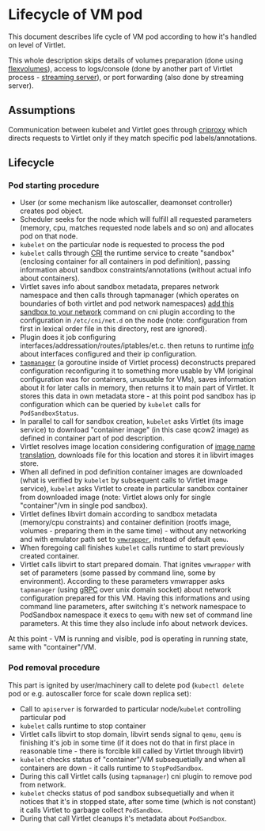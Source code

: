 # Lifecycle of VM pod

This document describes life cycle of VM pod according to how it's handled
on level of Virtlet.

This whole description skips details of volumes preparation (done using
[flexvolumes](https://kubernetes.io/docs/concepts/storage/volumes/#flexvolume)),
access to logs/console (done by another part of Virtlet process - 
[streaming server](https://github.com/Mirantis/virtlet/tree/master/pkg/stream)),
 or port forwarding (also done by streaming server).

## Assumptions

Communication between kubelet and Virtlet goes through [criproxy](https://github.com/Mirantis/criproxy)
which directs requests to Virtlet only if they match specific pod labels/annotations.

## Lifecycle

### Pod starting procedure

 * User (or some mechanism like autoscaller, deamonset controller) creates pod object.
 * Scheduler seeks for the node which will fulfill all requested parameters (memory, cpu,
   matches requested node labels and so on) and allocates pod on that node.
 * `kubelet` on the particular node is requested to process the pod
 * `kubelet` calls through [CRI](https://contributor.kubernetes.io/contributors/devel/container-runtime-interface/)
   the runtime service to create "sandbox" (enclosing container for all containers in pod definition),
   passing information about sandbox constraints/annotations (without actual info about containers).
 * Virtlet saves info about sandbox metadata, prepares network namespace
   and then calls through tapmanager (which operates on boundaries of both
   virtlet and pod network namespaces) [add this sandbox to your network](https://github.com/containernetworking/cni/blob/master/SPEC.md#parameters)
   command on cni plugin according to the configuration in `/etc/cni/net.d` on the node
   (note: configuration from first in lexical order file in this directory, rest are ignored).
 * Plugin does it job configuring interfaces/addressation/routes/iptables/et.c.
   then retuns to runtime [info](https://github.com/containernetworking/cni/blob/master/SPEC.md#result)
   about interfaces configured and their ip configuration.
 * [`tapmanager`](https://github.com/Mirantis/virtlet/tree/master/pkg/tapmanager)
   (a goroutine inside of Virtlet process) deconstructs prepared configuration
   reconfiguring it to something more usable by VM (original configuration was
   for containers, unusuable for VMs), saves information about it for later
   calls in memory, then returns it to main part of Virtlet. It stores this
   data in own metadata store - at this point pod sandbox has ip configuration
   which can be queried by `kubelet` calls for `PodSandboxStatus`.
 * In parallel to call for sandbox creation, `kubelet` asks Virtlet (its image service)
   to download "container image" (in this case qcow2 image) as defined in container
   part of pod description.
 * Virtlet resolves image location considering configuration of [image name translation](https://github.com/Mirantis/virtlet/blob/master/docs/image-name-translation.md),
   downloads file for this location and stores it in libvirt images store.
 * When all defined in pod definition container images are downloaded
   (what is verified by `kubelet` by subsequent calls to Virtlet image service),
   `kubelet` asks Virtlet to create in particular sandbox container from downloaded image
   (note: Virtlet alows only for single "container"/vm in single pod sandbox).
 * Virtlet defines libvirt domain according to sandbox metadata (memory/cpu
   constraints) and container definition (rootfs image, volumes - preparing
   them in the same time) - without any networking and with emulator path
   set to [`vmwrapper`](https://github.com/Mirantis/virtlet/tree/master/cmd/vmwrapper),
   instead of default `qemu`.
 * When foregoing call finishes `kubelet` calls runtime to start previously created container.
 * Virtlet calls libvirt to start prepared domain. That ignites `vmwrapper` with set of parameters
   (some passed by command line, some by environment). According to these parameters vmwrapper
   asks `tapmanager` (using [gRPC](https://grpc.io/docs/guides/index.html) over unix domain socket)
   about network configuration prepared for this VM. Having this informations and using
   command line parameters, after switching it's network namespace to PodSandbox
   namespace it execs to `qemu` with new set of command line parameters.
   At this time they also include info about network devices.

At this point - VM is running and visible, pod is operating in running state, same with "container"/VM.

### Pod removal procedure

This part is ignited by user/machinery call to delete pod (`kubectl delete` pod or e.g. autoscaller force for scale down replica set):

 * Call to `apiserver` is forwarded to particular node/`kubelet` controlling particular pod
 * `kubelet` calls runtime to stop container
 * Virtlet calls libvirt to stop domain, libvirt sends signal to `qemu`,
   `qemu` is finishing it's job in some time (if it does not do that in first
   place in reasonable time - there is forcible kill called by Virtlet through
   libvirt)
 * `kubelet` checks status of "container"/VM subsequetially and when all
   containers are down - it calls runtime to `StopPodSandbox`.
 * During this call Virtlet calls (using `tapmanager`) cni plugin to remove pod
   from network.
 * `kubelet` checks status of pod sandbox subsequetially and when it notices
   that it's in stopped state, after some time (which is not constant)
   it calls Virtlet to garbage collect `PodSandbox`.
 * During that call Virtlet cleanups it's metadata about `PodSandbox`.
